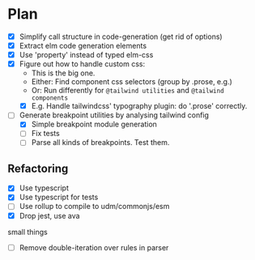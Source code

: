# Plan

* [X] Simplify call structure in code-generation (get rid of options)
* [X] Extract elm code generation elements
* [X] Use 'property' instead of typed elm-css
* [X] Figure out how to handle custom css:
  - This is the big one.
  - Either: Find component css selectors (group by .prose, e.g.)
  - Or: Run differently for `@tailwind utilities` and `@tailwind components`
  - [X] E.g. Handle tailwindcss' typography plugin: do '.prose' correctly.
* [ ] Generate breakpoint utilities by analysing tailwind config
  * [X] Simple breakpoint module generation
  * [ ] Fix tests
  * [ ] Parse all kinds of breakpoints. Test them.

## Refactoring

* [X] Use typescript
* [X] Use typescript for tests
* [ ] Use rollup to compile to udm/commonjs/esm
* [X] Drop jest, use ava

small things
* [ ] Remove double-iteration over rules in parser
